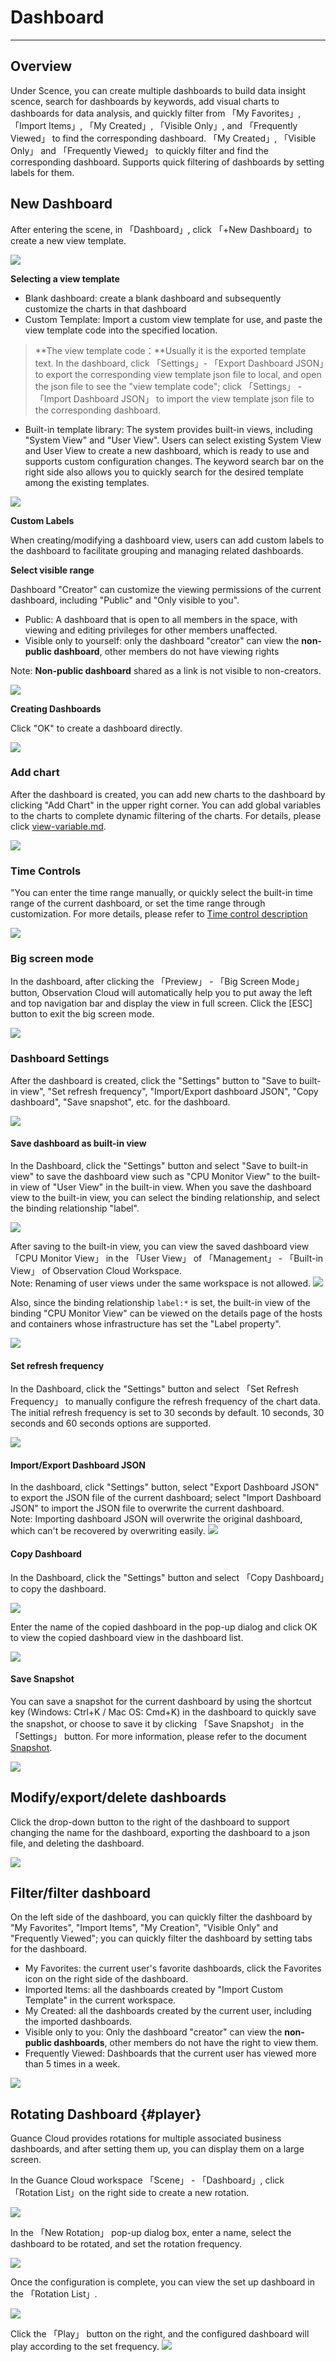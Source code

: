 # Dashboard
---

## Overview

Under Scence, you can create multiple dashboards to build data insight scence, search for dashboards by keywords, add visual charts to dashboards for data analysis, and quickly filter from 「My Favorites」, 「Import Items」, 「My Created」, 「Visible Only」, and 「Frequently Viewed」 to find the corresponding dashboard. 「My Created」, 「Visible Only」 and 「Frequently Viewed」 to quickly filter and find the corresponding dashboard. Supports quick filtering of dashboards by setting labels for them.


## New Dashboard

After entering the scene, in 「Dashboard」, click 「+New Dashboard」to create a new view template.

![](img/dashboard001.png)

**Selecting a view template**

- Blank dashboard: create a blank dashboard and subsequently customize the charts in that dashboard
- Custom Template: Import a custom view template for use, and paste the view template code into the specified location.
> **The view template code：**Usually it is the exported template text. In the dashboard, click 「Settings」- 「Export Dashboard JSON」to export the corresponding view template json file to local, and open the json file to see the "view template code"; click 「Settings」 - 「Import Dashboard JSON」 to import the view template json file to the corresponding dashboard.

- Built-in template library: The system provides built-in views, including "System View" and "User View". Users can select existing System View and User View to create a new dashboard, which is ready to use and supports custom configuration changes. The keyword search bar on the right side also allows you to quickly search for the desired template among the existing templates.

![](img/8.dashboard_1.png)

**Custom Labels**

When creating/modifying a dashboard view, users can add custom labels to the dashboard to facilitate grouping and managing related dashboards.

**Select visible range**

Dashboard "Creator" can customize the viewing permissions of the current dashboard, including "Public" and "Only visible to you".

- Public: A dashboard that is open to all members in the space, with viewing and editing privileges for other members unaffected.
- Visible only to yourself: only the dashboard "creator" can view the **non-public dashboard**, other members do not have viewing rights

Note: **Non-public dashboard** shared as a link is not visible to non-creators.

![](img/1.dashboard_2.png)

**Creating Dashboards**

Click "OK" to create a dashboard directly.

![](img/3.dashboard_2.png)

### Add chart

After the dashboard is created, you can add new charts to the dashboard by clicking "Add Chart" in the upper right corner. You can add global variables to the charts to complete dynamic filtering of the charts. For details, please click [view-variable.md](view-variable.md).

![](img/2.dashboard_4.png)

### Time Controls

"You can enter the time range manually, or quickly select the built-in time range of the current dashboard, or set the time range through customization. For more details, please refer to [Time control description](../getting-started/necessary-for-beginners/explorer-search.md#time) 

![](img/dashboard002.png)

### Big screen mode

In the dashboard, after clicking the 「Preview」 - 「Big Screen Mode」 button, Observation Cloud will automatically help you to put away the left and top navigation bar and display the view in full screen. Click the [ESC] button to exit the big screen mode.

![](img/2.dashboard_2.png)

### Dashboard Settings

After the dashboard is created, click the "Settings" button to "Save to built-in view", "Set refresh frequency", "Import/Export dashboard JSON", "Copy dashboard", "Save snapshot", etc. for the dashboard.

![](img/2.dashboard_3.png)

#### Save dashboard as built-in view

In the Dashboard, click the "Settings" button and select "Save to built-in view" to save the dashboard view such as "CPU Monitor View" to the built-in view of "User View" in the built-in view. When you save the dashboard view to the built-in view, you can select the binding relationship, and select the binding relationship "label".

![](img/9.dashboard_2.png)

After saving to the built-in view, you can view the saved dashboard view 「CPU Monitor View」 in the 「User View」 of 「Management」 - 「Built-in View」 of Observation Cloud Workspace.<br />Note: Renaming of user views under the same workspace is not allowed.
![](img/2.dashboard_5.png)

Also, since the binding relationship `label:*` is set, the built-in view of the binding "CPU Monitor View" can be viewed on the details page of the hosts and containers whose infrastructure has set the "Label property".

![](img/2.dashboard_6.png)

#### Set refresh frequency

In the Dashboard, click the "Settings" button and select 「Set Refresh Frequency」 to manually configure the refresh frequency of the chart data. The initial refresh frequency is set to 30 seconds by default. 10 seconds, 30 seconds and 60 seconds options are supported.

![](img/9.dashboard_3.png)

#### Import/Export Dashboard JSON

In the dashboard, click "Settings" button, select "Export Dashboard JSON" to export the JSON file of the current dashboard; select "Import Dashboard JSON" to import the JSON file to overwrite the current dashboard.<br />Note: Importing dashboard JSON will overwrite the original dashboard, which can't be recovered by overwriting easily.
![](img/2.dashboard_7.png)

#### Copy Dashboard

In the Dashboard, click the "Settings" button and select 「Copy Dashboard」to copy the dashboard.

![](img/2.dashboard_8.png)

Enter the name of the copied dashboard in the pop-up dialog and click OK to view the copied dashboard view in the dashboard list.

![](img/dashboard003.png)

#### Save Snapshot

You can save a snapshot for the current dashboard by using the shortcut key (Windows: Ctrl+K / Mac OS: Cmd+K) in the dashboard to quickly save the snapshot, or choose to save it by clicking 「Save Snapshot」 in the 「Settings」 button. For more information, please refer to the document [Snapshot](../management/snapshot.md).

![](img/dashboard004.png)

## Modify/export/delete dashboards

Click the drop-down button to the right of the dashboard to support changing the name for the dashboard, exporting the dashboard to a json file, and deleting the dashboard.

![](img/dashboard005.png)

## Filter/filter dashboard

On the left side of the dashboard, you can quickly filter the dashboard by "My Favorites", "Import Items", "My Creation", "Visible Only" and "Frequently Viewed"; you can quickly filter the dashboard by setting tabs for the dashboard.

- My Favorites: the current user's favorite dashboards, click the Favorites icon on the right side of the dashboard.
- Imported Items: all the dashboards created by "Import Custom Template" in the current workspace.
- My Created: all the dashboards created by the current user, including the imported dashboards.
- Visible only to you: Only the dashboard "creator" can view the **non-public dashboards**, other members do not have the right to view them.
- Frequently Viewed: Dashboards that the current user has viewed more than 5 times in a week.

![](img/dashboard006.png)

## Rotating Dashboard {#player}

Guance Cloud provides rotations for multiple associated business dashboards, and after setting them up, you can display them on a large screen.

In the Guance Cloud workspace 「Scene」 - 「Dashboard」, click 「Rotation List」on the right side to create a new rotation.

![](img/1.dashboard_player_4.png)



In the 「New Rotation」 pop-up dialog box, enter a name, select the dashboard to be rotated, and set the rotation frequency.

![](img/1.dashboard_player_2.png)

Once the configuration is complete, you can view the set up dashboard in the 「Rotation List」.

![](img/1.dashboard_player_3.png)

Click the 「Play」 button on the right, and the configured dashboard will play according to the set frequency.
![](img/1.dashboard_player_5.png)







